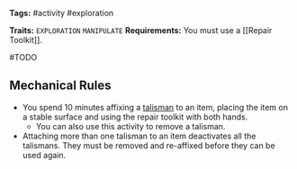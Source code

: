 **Tags:** #activity #exploration 

**Traits:** `EXPLORATION` `MANIPULATE`
**Requirements:** You must use a [[Repair Toolkit]].

#TODO
## Mechanical Rules

- You spend 10 minutes affixing a [talisman](https://2e.aonprd.com/Traits.aspx?ID=155) to an item, placing the item on a stable surface and using the repair toolkit with both hands.
	- You can also use this activity to remove a talisman.
- Attaching more than one talisman to an item deactivates all the talismans. They must be removed and re-affixed before they can be used again.